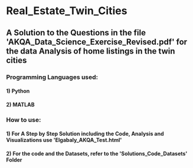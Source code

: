 # Real_Estate_Twin_Cities
## A Solution to the Questions in the file 'AKQA_Data_Science_Exercise_Revised.pdf' for the data Analysis of home listings in the twin cities
### Programming Languages used:
#### 1) Python
#### 2) MATLAB
### How to use:

#### 1) For A Step by Step Solution including the Code, Analysis and Visualizations use 'Elgabaly_AKQA_Test.html'
#### 2) For the code and the Datasets, refer to the 'Solutions_Code_Datasets' Folder 
